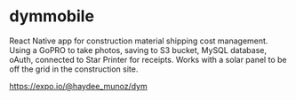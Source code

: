 # dymmobile
React Native app for construction material shipping cost management. Using a GoPRO to take photos, saving to S3 bucket, MySQL database, oAuth, connected to Star Printer for receipts. Works with a solar panel to be off the grid in the construction site.

<a href="https://expo.io/@haydee_munoz/dym">https://expo.io/@haydee_munoz/dym</a>
